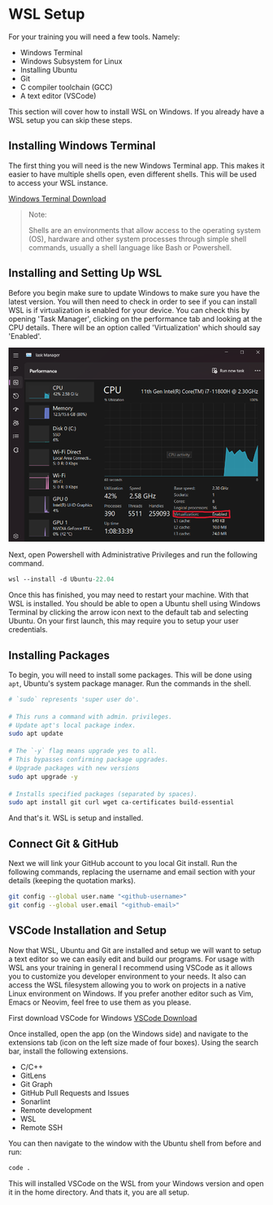 # WSL Setup

For your training you will need a few tools. Namely:

- Windows Terminal
- Windows Subsystem for Linux
- Installing Ubuntu
- Git
- C compiler toolchain (GCC)
- A text editor (VSCode)

This section will cover how to install WSL on Windows. If you already have a WSL setup you can skip these steps.

## Installing Windows Terminal

The first thing you will need is the new Windows Terminal app. This makes it easier to have multiple shells open, even different shells. This will be used to access your WSL instance.

[Windows Terminal Download](https://apps.microsoft.com/store/detail/windows-terminal/9N0DX20HK701)

> Note:
>
> Shells are an environments that allow access to the operating system (OS), hardware and other system processes through simple shell commands, usually a shell language like Bash or Powershell.

## Installing and Setting Up WSL

Before you begin make sure to update Windows to make sure you have the latest version. You will then need to check in order to see if you can install WSL is if virtualization is enabled for your device. You can check this by opening 'Task Manager', clicking on the performance tab and looking at the CPU details. There will be an option called 'Virtualization' which should say 'Enabled'.

![Task Manager Image](taskmanager.png)

Next, open Powershell with Administrative Privileges and run the following command.

```ps
wsl --install -d Ubuntu-22.04
```

Once this has finished, you may need to restart your machine. With that WSL is installed. You should be able to open a Ubuntu shell using Windows Terminal by clicking the arrow icon next to the default tab and selecting Ubuntu. On your first launch, this may require you to setup your user credentials.

## Installing Packages

To begin, you will need to install some packages. This will be done using `apt`, Ubuntu's system package manager. Run the commands in the shell.

```sh
# `sudo` represents 'super user do'.
 
# This runs a command with admin. privileges.
# Update apt's local package index.
sudo apt update

# The `-y` flag means upgrade yes to all.
# This bypasses confirming package upgrades.
# Upgrade packages with new versions
sudo apt upgrade -y

# Installs specified packages (separated by spaces).
sudo apt install git curl wget ca-certificates build-essential
```

And that's it. WSL is setup and installed.

## Connect Git & GitHub

Next we will link your GitHub account to you local Git install. Run the following commands, replacing the username and email section with your details (keeping the quotation marks).

```sh
git config --global user.name "<github-username>"
git config --global user.email "<github-email>"
```

## VSCode Installation and Setup

Now that WSL, Ubuntu and Git are installed and setup we will want to setup a text editor so we can easily edit and build our programs. For usage with WSL ans your training in general I recommend using VSCode as it allows you to customize you developer environment to your needs. It also can access the WSL filesystem allowing you to work on projects in a native Linux environment on Windows. If you prefer another editor such as Vim, Emacs or Neovim, feel free to use them as you please.

First download VSCode for Windows [VSCode Download](https://code.visualstudio.com/download)

Once installed, open the app (on the Windows side) and navigate to the extensions tab (icon on the left size made of four boxes). Using the search bar, install the following extensions.

- C/C++
- GitLens
- Git Graph
- GitHub Pull Requests and Issues
- Sonarlint
- Remote development
- WSL
- Remote SSH

You can then navigate to the window with the Ubuntu shell from before and run:

```sh
code .
```

This will installed VSCode on the WSL from your Windows version and open it in the home directory. And thats it, you are all setup.
